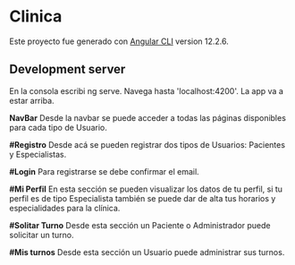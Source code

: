 # Clinica

Este proyecto fue generado con [Angular CLI](https://github.com/angular/angular-cli) version 12.2.6.

## Development server
En la consola escribi ng serve. Navega hasta 'localhost:4200'. La app va a estar arriba.

**NavBar**
Desde la navbar se puede acceder a todas las páginas disponibles para cada tipo de Usuario.

**#Registro**
Desde acá se pueden registrar dos tipos de Usuarios: Pacientes y Especialistas.

**#Login**
Para registrarse se debe confirmar el email.

**#Mi Perfil**
En esta sección se pueden visualizar los datos de tu perfil, si tu perfil es de tipo Especialista también se puede dar de alta tus horarios y especialidades para la clínica.

**#Solitar Turno**
Desde esta sección un Paciente o Administrador puede solicitar un turno.

**#Mis turnos**
Desde esta sección un Usuario puede administrar sus turnos.
